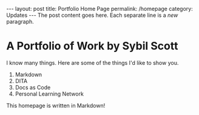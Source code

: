 --- layout: post title: Portfolio Home Page permalink: /homepage category: Updates ---  The post content goes here.  Each separate line is a *new* paragraph.

# A Portfolio of Work by Sybil Scott

I know many things. Here are some of the things I'd like to show you. 

1. Markdown
2. DITA
3. Docs as Code
4. Personal Learning Network

This homepage is written in Markdown!